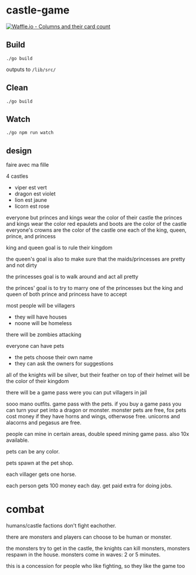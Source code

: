 # castle-game

[![Waffle.io - Columns and their card count](https://badge.waffle.io/ylixir/castle-game.svg?columns=all)](https://waffle.io/ylixir/castle-game)

## Build

```
./go build
```

outputs to `/lib/src/`

## Clean

```
./go build
```

## Watch

```
./go npm run watch
```

## design

faire avec ma fille

4 castles

- viper est vert
- dragon est violet
- lion est jaune
- licorn est rose

everyone but princes and kings wear the color of their castle
the princes and kings wear the color red
epaulets and boots are the color of the castle
everyone's crowns are the color of the castle
one each of the king, queen, prince, and princess

king and queen goal is to rule their kingdom

the queen's goal is also to make sure that the maids/princesses are pretty and not dirty

the princesses goal is to walk around and act all pretty

the princes' goal is to try to marry one of the princesses but the king and queen of both prince and princess have to accept

most people will be villagers

- they will have houses
- noone will be homeless

there will be zombies attacking

everyone can have pets

- the pets choose their own name
- they can ask the owners for suggestions

all of the knights will be silver, but their feather on top of their helmet will be the color of their kingdom

there will be a game pass were you can put villagers in jail

sooo mano outfits. game pass with the pets. if you buy a game pass you can turn your pet into a dragon or monster. monster pets are free, fox pets cost money if they have horns and wings, otherwose free. unicorns and alacorns and pegasus are free.

people can mine in certain areas, double speed mining game pass. also 10x available.

pets can be any color.

pets spawn at the pet shop.

each villager gets one horse.

each person gets 100 money each day. get paid extra for doing jobs.

# combat
humans/castle factions don't fight eachother.

there are monsters and players can choose to be human or monster.

the monsters try to get in the castle, the knights can kill monsters, monsters respawn in the house.
monsters come in waves: 2 or 5 minutes.

this is a concession for people who like fighting, so they like the game too
